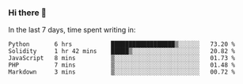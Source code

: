 ### Hi there 👋

In the last 7 days, time spent writing in:

<!--START_SECTION:waka-->
```text
Python       6 hrs           ██████████████████▒░░░░░░   73.20 % 
Solidity     1 hr 42 mins    █████▒░░░░░░░░░░░░░░░░░░░   20.82 % 
JavaScript   8 mins          ▒░░░░░░░░░░░░░░░░░░░░░░░░   01.73 % 
PHP          7 mins          ▒░░░░░░░░░░░░░░░░░░░░░░░░   01.48 % 
Markdown     3 mins          ▒░░░░░░░░░░░░░░░░░░░░░░░░   00.72 % 
```
<!--END_SECTION:waka-->
<!--
**jimtje/jimtje** is a ✨ _special_ ✨ repository because its `README.md` (this file) appears on your GitHub profile.


Here are some ideas to get you started:

- 🔭 I’m currently working on ...
- 🌱 I’m currently learning ...
- 👯 I’m looking to collaborate on ...
- 🤔 I’m looking for help with ...
- 💬 Ask me about ...
- 📫 How to reach me: ...
- 😄 Pronouns: ...
- ⚡ Fun fact: ...
-->

